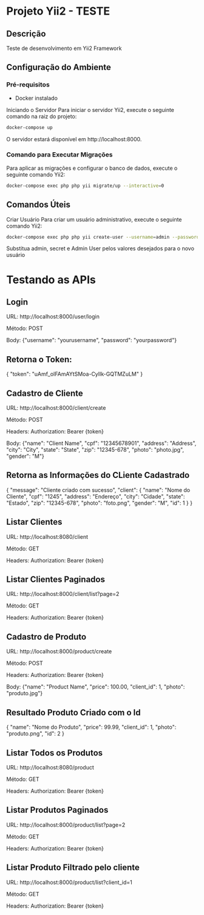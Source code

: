 # Projeto Yii2 - TESTE

## Descrição
Teste de desenvolvimento em Yii2 Framework

## Configuração do Ambiente

### Pré-requisitos
- Docker instalado

Iniciando o Servidor
Para iniciar o servidor Yii2, execute o seguinte comando na raiz do projeto:  

```bash
docker-compose up
```
O servidor estará disponível em http://localhost:8000.

### Comando para Executar Migrações
Para aplicar as migrações e configurar o banco de dados, execute o seguinte comando Yii2:

```bash
docker-compose exec php php yii migrate/up --interactive=0
```

## Comandos Úteis
Criar Usuário
Para criar um usuário administrativo, execute o seguinte comando Yii2:

```bash
docker-compose exec php php yii create-user --username=admin --password=secret --name="Admin User"
```
Substitua admin, secret e Admin User pelos valores desejados para o novo usuário

# Testando as APIs
## Login
URL: http://localhost:8000/user/login

Método: POST

Body: {"username": "yourusername", "password": "yourpassword"}

## Retorna o Token:
{
    "token": "uAmf_oIFAmAYtSMoa-CylIk-GQTMZuLM"
}

## Cadastro de Cliente

URL: http://localhost:8000/client/create

Método: POST

Headers: Authorization: Bearer {token}

Body: {"name": "Client Name", "cpf": "12345678901", "address": "Address", "city": "City", "state": "State", "zip": "12345-678", "photo": "photo.jpg", "gender": "M"}

## Retorna as Informações do CLiente Cadastrado

{
    "message": "Cliente criado com sucesso",
    "client": {
        "name": "Nome do Cliente",
        "cpf": "1245",
        "address": "Endereço",
        "city": "Cidade",
        "state": "Estado",
        "zip": "12345-678",
        "photo": "foto.png",
        "gender": "M",
        "id": 1
    }
}

## Listar Clientes

URL: http://localhost:8080/client

Método: GET

Headers: Authorization: Bearer {token}

## Listar Clientes Paginados

URL: http://localhost:8000/client/list?page=2

Método: GET

Headers: Authorization: Bearer {token}

## Cadastro de Produto
URL: http://localhost:8000/product/create

Método: POST

Headers: Authorization: Bearer {token}

Body: {"name": "Product Name", "price": 100.00, "client_id": 1, "photo": "produto.jpg"}

## Resultado Produto Criado com o Id

{
    "name": "Nome do Produto",
    "price": 99.99,
    "client_id": 1,
    "photo": "produto.png",
    "id": 2
}

## Listar Todos os Produtos

URL: http://localhost:8080/product

Método: GET

Headers: Authorization: Bearer {token}

## Listar Produtos Paginados

URL: http://localhost:8000/product/list?page=2

Método: GET

Headers: Authorization: Bearer {token}

## Listar Produto Filtrado pelo cliente

URL: http://localhost:8000/product/list?client_id=1

Método: GET

Headers: Authorization: Bearer {token}



